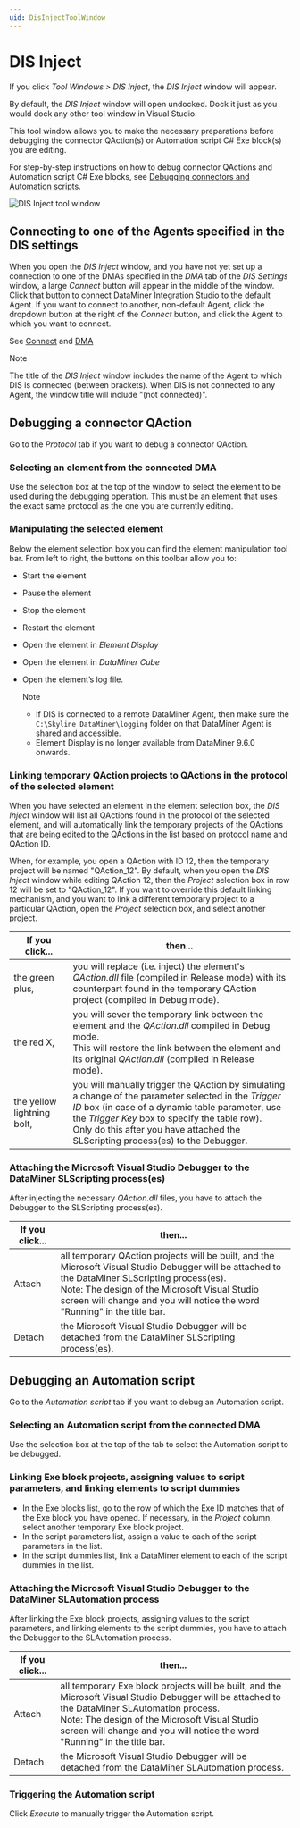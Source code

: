 ```yaml
---
uid: DisInjectToolWindow
---
```


# DIS Inject

If you click *Tool Windows > DIS Inject*, the *DIS Inject* window will appear.

By default, the *DIS Inject* window will open undocked. Dock it just as you would dock any other tool window in Visual Studio.

This tool window allows you to make the necessary preparations before debugging the connector QAction(s) or Automation script C# Exe block(s) you are editing.

For step-by-step instructions on how to debug connector QActions and Automation script C# Exe blocks, see [Debugging connectors and Automation scripts](xref:Debugging_connectors_and_Automation_scripts).

![DIS Inject tool window](~/develop/images/DisInjectToolWindow.png)

## Connecting to one of the Agents specified in the DIS settings

When you open the *DIS Inject* window, and you have not yet set up a connection to one of the DMAs specified in the *DMA* tab of the *DIS Settings* window, a large *Connect* button will appear in the middle of the window. Click that button to connect DataMiner Integration Studio to the default Agent. If you want to connect to another, non-default Agent, click the dropdown button at the right of the *Connect* button, and click the Agent to which you want to connect.

See [Connect](xref:DIS_menu) and [DMA](xref:DIS_settings#dma)

> [!NOTE]
> The title of the *DIS Inject* window includes the name of the Agent to which DIS is connected (between brackets). When DIS is not connected to any Agent, the window title will include "(not connected)".

## Debugging a connector QAction

Go to the *Protocol* tab if you want to debug a connector QAction.

### Selecting an element from the connected DMA

Use the selection box at the top of the window to select the element to be used during the debugging operation. This must be an element that uses the exact same protocol as the one you are currently editing.

### Manipulating the selected element

Below the element selection box you can find the element manipulation tool bar. From left to right, the buttons on this toolbar allow you to:

- Start the element
- Pause the element
- Stop the element
- Restart the element
- Open the element in *Element Display*
- Open the element in *DataMiner Cube*
- Open the element’s log file.

  > [!NOTE]
  >
  > - If DIS is connected to a remote DataMiner Agent, then make sure the `C:\Skyline DataMiner\logging` folder on that DataMiner Agent is shared and accessible.
  > - Element Display is no longer available from DataMiner 9.6.0 onwards.

### Linking temporary QAction projects to QActions in the protocol of the selected element

When you have selected an element in the element selection box, the *DIS Inject* window will list all QActions found in the protocol of the selected element, and will automatically link the temporary projects of the QActions that are being edited to the QActions in the list based on protocol name and QAction ID.

When, for example, you open a QAction with ID 12, then the temporary project will be named "QAction_12". By default, when you open the *DIS Inject* window while editing QAction 12, then the *Project* selection box in row 12 will be set to "QAction_12". If you want to override this default linking mechanism, and you want to link a different temporary project to a particular QAction, open the *Project* selection box, and select another project.

| If you click... | then... |
|-----------------|---------|
| the green plus, | you will replace (i.e. inject) the element's *QAction.dll* file (compiled in Release mode) with its counterpart found in the temporary QAction project (compiled in Debug mode). |
| the red X, | you will sever the temporary link between the element and the *QAction.dll* compiled in Debug mode.<br> This will restore the link between the element and its original *QAction.dll* (compiled in Release mode). |
| the yellow lightning bolt, | you will manually trigger the QAction by simulating a change of the parameter selected in the *Trigger ID* box (in case of a dynamic table parameter, use the *Trigger Key* box to specify the table row).<br>Only do this after you have attached the SLScripting process(es) to the Debugger. |

### Attaching the Microsoft Visual Studio Debugger to the DataMiner SLScripting process(es)

After injecting the necessary *QAction.dll* files, you have to attach the Debugger to the SLScripting process(es).

| If you click... | then... |
|-----------------|---------|
| Attach | all temporary QAction projects will be built, and the Microsoft Visual Studio Debugger will be attached to the DataMiner SLScripting process(es).<br>Note: The design of the Microsoft Visual Studio screen will change and you will notice the word "Running" in the title bar. |
| Detach | the Microsoft Visual Studio Debugger will be detached from the DataMiner SLScripting process(es). |

## Debugging an Automation script

Go to the *Automation script* tab if you want to debug an Automation script.

### Selecting an Automation script from the connected DMA

Use the selection box at the top of the tab to select the Automation script to be debugged.

### Linking Exe block projects, assigning values to script parameters, and linking elements to script dummies

- In the Exe blocks list, go to the row of which the Exe ID matches that of the Exe block you have opened. If necessary, in the *Project* column, select another temporary Exe block project.
- In the script parameters list, assign a value to each of the script parameters in the list.
- In the script dummies list, link a DataMiner element to each of the script dummies in the list.

### Attaching the Microsoft Visual Studio Debugger to the DataMiner SLAutomation process

After linking the Exe block projects, assigning values to the script parameters, and linking elements to the script dummies, you have to attach the Debugger to the SLAutomation process.

| If you click... | then... |
|-----------------|---------|
| Attach | all temporary Exe block projects will be built, and the Microsoft Visual Studio Debugger will be attached to the DataMiner SLAutomation process.<br> Note: The design of the Microsoft Visual Studio screen will change and you will notice the word "Running" in the title bar. |
| Detach | the Microsoft Visual Studio Debugger will be detached from the DataMiner SLAutomation process. |

### Triggering the Automation script

Click *Execute* to manually trigger the Automation script.
